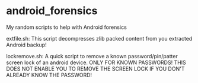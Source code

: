 # android_forensics
My random scripts to help with Android forensics


extfile.sh:
This script decompresses zlib packed content from you extracted Android backup!


lockremove.sh:
A quick script to remove a known password/pin/patter screen lock of an android device. 
ONLY FOR KNOWN PASSWORDS! THIS DOES NOT ENABLE YOU TO REMOVE THE SCREEN LOCK IF YOU DON'T ALREADY KNOW THE PASSWORD!
